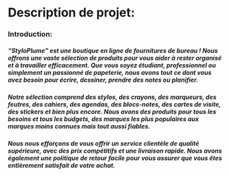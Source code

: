 # Description de projet:
### Introduction:
##### “StyloPlume” est une boutique en ligne de fournitures de bureau ! Nous offrons une vaste sélection de produits pour vous aider à rester organisé et à travailler efficacement. Que vous soyez étudiant, professionnel ou simplement un passionné de papeterie, nous avons tout ce dont vous avez besoin pour écrire, dessiner, prendre des notes ou planifier.

##### Notre sélection comprend des stylos, des crayons, des marqueurs, des feutres, des cahiers, des agendas, des blocs-notes, des cartes de visite, des stickers et bien plus encore. Nous avons des produits pour tous les besoins et tous les budgets, des marques les plus populaires aux marques moins connues mais tout aussi fiables.

##### Nous nous efforçons de vous offrir un service clientèle de qualité supérieure, avec des prix compétitifs et une livraison rapide. Nous avons également une politique de retour facile pour vous assurer que vous êtes entièrement satisfait de votre achat.


